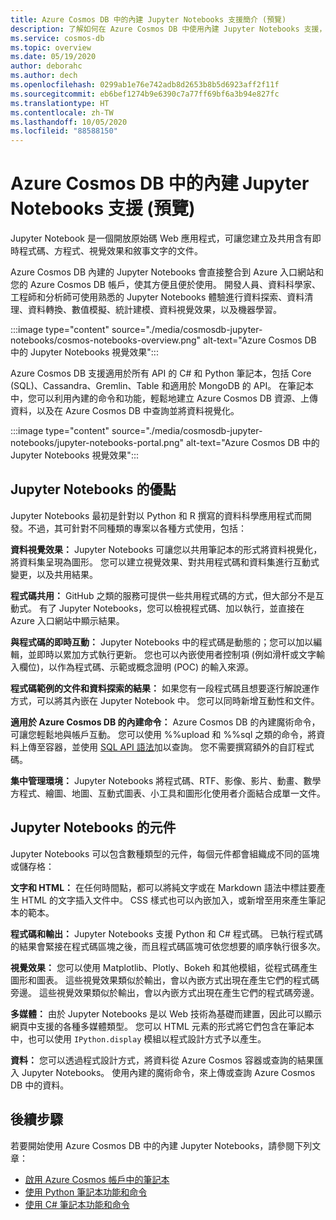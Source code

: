 ```yaml
---
title: Azure Cosmos DB 中的內建 Jupyter Notebooks 支援簡介 (預覽)
description: 了解如何在 Azure Cosmos DB 中使用內建 Jupyter Notebooks 支援，以互動方式執行查詢。
ms.service: cosmos-db
ms.topic: overview
ms.date: 05/19/2020
author: deborahc
ms.author: dech
ms.openlocfilehash: 0299ab1e76e742adb8d2653b8b5d6923aff2f11f
ms.sourcegitcommit: eb6bef1274b9e6390c7a77ff69bf6a3b94e827fc
ms.translationtype: HT
ms.contentlocale: zh-TW
ms.lasthandoff: 10/05/2020
ms.locfileid: "88588150"
---
```

# <a name="built-in-jupyter-notebooks-support-in-azure-cosmos-db-preview"></a>Azure Cosmos DB 中的內建 Jupyter Notebooks 支援 (預覽)

Jupyter Notebook 是一個開放原始碼 Web 應用程式，可讓您建立及共用含有即時程式碼、方程式、視覺效果和敘事文字的文件。 

Azure Cosmos DB 內建的 Jupyter Notebooks 會直接整合到 Azure 入口網站和您的 Azure Cosmos DB 帳戶，使其方便且便於使用。 開發人員、資料科學家、工程師和分析師可使用熟悉的 Jupyter Notebooks 體驗進行資料探索、資料清理、資料轉換、數值模擬、統計建模、資料視覺效果，以及機器學習。

:::image type="content" source="./media/cosmosdb-jupyter-notebooks/cosmos-notebooks-overview.png" alt-text="Azure Cosmos DB 中的 Jupyter Notebooks 視覺效果":::

Azure Cosmos DB 支援適用於所有 API 的 C# 和 Python 筆記本，包括 Core (SQL)、Cassandra、Gremlin、Table 和適用於 MongoDB 的 API。 在筆記本中，您可以利用內建的命令和功能，輕鬆地建立 Azure Cosmos DB 資源、上傳資料，以及在 Azure Cosmos DB 中查詢並將資料視覺化。 

:::image type="content" source="./media/cosmosdb-jupyter-notebooks/jupyter-notebooks-portal.png" alt-text="Azure Cosmos DB 中的 Jupyter Notebooks 視覺效果":::

## <a name="benefits-of-jupyter-notebooks"></a>Jupyter Notebooks 的優點

Jupyter Notebooks 最初是針對以 Python 和 R 撰寫的資料科學應用程式而開發。不過，其可針對不同種類的專案以各種方式使用，包括：

**資料視覺效果：** Jupyter Notebooks 可讓您以共用筆記本的形式將資料視覺化，將資料集呈現為圖形。 您可以建立視覺效果、對共用程式碼和資料集進行互動式變更，以及共用結果。

**程式碼共用：** GitHub 之類的服務可提供一些共用程式碼的方式，但大部分不是互動式。 有了 Jupyter Notebooks，您可以檢視程式碼、加以執行，並直接在 Azure 入口網站中顯示結果。

**與程式碼的即時互動：** Jupyter Notebooks 中的程式碼是動態的；您可以加以編輯，並即時以累加方式執行更新。 您也可以內嵌使用者控制項 (例如滑杆或文字輸入欄位)，以作為程式碼、示範或概念證明 (POC) 的輸入來源。

**程式碼範例的文件和資料探索的結果：** 如果您有一段程式碼且想要逐行解說運作方式，可以將其內嵌在 Jupyter Notebook 中。 您可以同時新增互動性和文件。

**適用於 Azure Cosmos DB 的內建命令：** Azure Cosmos DB 的內建魔術命令，可讓您輕鬆地與帳戶互動。 您可以使用 %%upload 和 %%sql 之類的命令，將資料上傳至容器，並使用 [SQL API 語法](sql-query-getting-started.md)加以查詢。 您不需要撰寫額外的自訂程式碼。

**集中管理環境：** Jupyter Notebooks 將程式碼、RTF、影像、影片、動畫、數學方程式、繪圖、地圖、互動式圖表、小工具和圖形化使用者介面結合成單一文件。

## <a name="components-of-a-jupyter-notebook"></a>Jupyter Notebooks 的元件

Jupyter Notebooks 可以包含數種類型的元件，每個元件都會組織成不同的區塊或儲存格：

**文字和 HTML：** 在任何時間點，都可以將純文字或在 Markdown 語法中標註要產生 HTML 的文字插入文件中。 CSS 樣式也可以內嵌加入，或新增至用來產生筆記本的範本。

**程式碼和輸出：** Jupyter Notebooks 支援 Python 和 C# 程式碼。 已執行程式碼的結果會緊接在程式碼區塊之後，而且程式碼區塊可依您想要的順序執行很多次。

**視覺效果：** 您可以使用 Matplotlib、Plotly、Bokeh 和其他模組，從程式碼產生圖形和圖表。 這些視覺效果類似於輸出，會以內嵌方式出現在產生它們的程式碼旁邊。 這些視覺效果類似於輸出，會以內嵌方式出現在產生它們的程式碼旁邊。

**多媒體：** 由於 Jupyter Notebooks 是以 Web 技術為基礎而建置，因此可以顯示網頁中支援的各種多媒體類型。 您可以 HTML 元素的形式將它們包含在筆記本中，也可以使用 `IPython.display` 模組以程式設計方式予以產生。

**資料：** 您可以透過程式設計方式，將資料從 Azure Cosmos 容器或查詢的結果匯入 Jupyter Notebooks。 使用內建的魔術命令，來上傳或查詢 Azure Cosmos DB 中的資料。 

## <a name="next-steps"></a>後續步驟

若要開始使用 Azure Cosmos DB 中的內建 Jupyter Notebooks，請參閱下列文章：

* [啟用 Azure Cosmos 帳戶中的筆記本](enable-notebooks.md)
* [使用 Python 筆記本功能和命令](use-python-notebook-features-and-commands.md)
* [使用 C# 筆記本功能和命令](use-csharp-notebook-features-and-commands.md)
